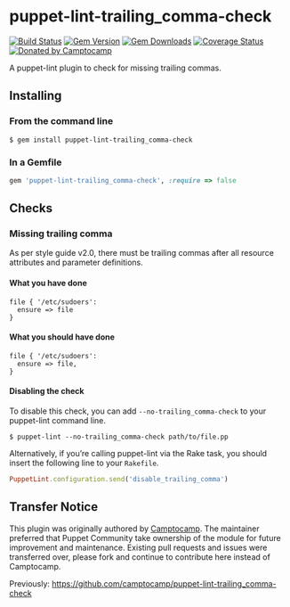 puppet-lint-trailing_comma-check
=================================

[![Build Status](https://img.shields.io/travis/puppet-community/puppet-lint-trailing_comma-check.svg)](https://travis-ci.org/puppet-community/puppet-lint-trailing_comma-check)
[![Gem Version](https://img.shields.io/gem/v/puppet-lint-trailing_comma-check.svg)](https://rubygems.org/gems/puppet-lint-trailing_comma-check)
[![Gem Downloads](https://img.shields.io/gem/dt/puppet-lint-trailing_comma-check.svg)](https://rubygems.org/gems/puppet-lint-trailing_comma-check)
[![Coverage Status](https://img.shields.io/coveralls/puppet-community/puppet-lint-trailing_comma-check.svg)](https://coveralls.io/r/puppet-community/puppet-lint-trailing_comma-check?branch=master)
[![Donated by Camptocamp](https://img.shields.io/badge/donated%20by-camptocamp-fb7047.svg)](#transfer-notice)

A puppet-lint plugin to check for missing trailing commas.

## Installing

### From the command line

```shell
$ gem install puppet-lint-trailing_comma-check
```

### In a Gemfile

```ruby
gem 'puppet-lint-trailing_comma-check', :require => false
```

## Checks

### Missing trailing comma

As per style guide v2.0, there must be trailing commas after all resource attributes and
parameter definitions.

#### What you have done

```puppet
file { '/etc/sudoers':
  ensure => file
}
```

#### What you should have done

```puppet
file { '/etc/sudoers':
  ensure => file,
}
```


#### Disabling the check

To disable this check, you can add `--no-trailing_comma-check` to your puppet-lint command line.

```shell
$ puppet-lint --no-trailing_comma-check path/to/file.pp
```

Alternatively, if you’re calling puppet-lint via the Rake task, you should insert the following line to your `Rakefile`.

```ruby
PuppetLint.configuration.send('disable_trailing_comma')
```

## Transfer Notice

This plugin was originally authored by [Camptocamp](http://www.camptocamp.com).
The maintainer preferred that Puppet Community take ownership of the module for future improvement and maintenance.
Existing pull requests and issues were transferred over, please fork and continue to contribute here instead of Camptocamp.

Previously: https://github.com/camptocamp/puppet-lint-trailing_comma-check
